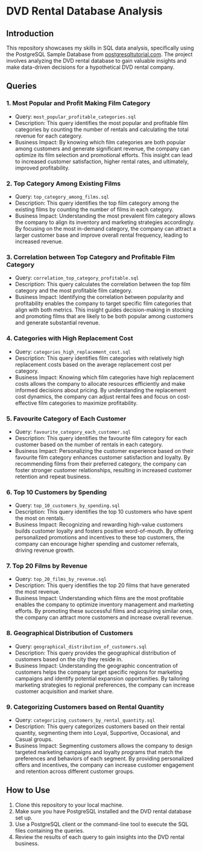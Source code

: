# DVD Rental Database Analysis

## Introduction
This repository showcases my skills in SQL data analysis, specifically using the PostgreSQL Sample Database from [postgresqltutorial.com](https://www.postgresqltutorial.com/). The project involves analyzing the DVD rental database to gain valuable insights and make data-driven decisions for a hypothetical DVD rental company.

## Queries
### 1. Most Popular and Profit Making Film Category
- Query: `most_popular_profitable_categories.sql`
- Description: This query identifies the most popular and profitable film categories by counting the number of rentals and calculating the total revenue for each category.
- Business Impact: By knowing which film categories are both popular among customers and generate significant revenue, the company can optimize its film selection and promotional efforts. This insight can lead to increased customer satisfaction, higher rental rates, and ultimately, improved profitability.

### 2. Top Category Among Existing Films
- Query: `top_category_among_films.sql`
- Description: This query identifies the top film category among the existing films by counting the number of films in each category.
- Business Impact: Understanding the most prevalent film category allows the company to align its inventory and marketing strategies accordingly. By focusing on the most in-demand category, the company can attract a larger customer base and improve overall rental frequency, leading to increased revenue.

### 3. Correlation between Top Category and Profitable Film Category
- Query: `correlation_top_category_profitable.sql`
- Description: This query calculates the correlation between the top film category and the most profitable film category.
- Business Impact: Identifying the correlation between popularity and profitability enables the company to target specific film categories that align with both metrics. This insight guides decision-making in stocking and promoting films that are likely to be both popular among customers and generate substantial revenue.

### 4. Categories with High Replacement Cost
- Query: `categories_high_replacement_cost.sql`
- Description: This query identifies film categories with relatively high replacement costs based on the average replacement cost per category.
- Business Impact: Knowing which film categories have high replacement costs allows the company to allocate resources efficiently and make informed decisions about pricing. By understanding the replacement cost dynamics, the company can adjust rental fees and focus on cost-effective film categories to maximize profitability.

### 5. Favourite Category of Each Customer
- Query: `favourite_category_each_customer.sql`
- Description: This query identifies the favourite film category for each customer based on the number of rentals in each category.
- Business Impact: Personalizing the customer experience based on their favourite film category enhances customer satisfaction and loyalty. By recommending films from their preferred category, the company can foster stronger customer relationships, resulting in increased customer retention and repeat business.

### 6. Top 10 Customers by Spending
- Query: `top_10_customers_by_spending.sql`
- Description: This query identifies the top 10 customers who have spent the most on rentals.
- Business Impact: Recognizing and rewarding high-value customers builds customer loyalty and fosters positive word-of-mouth. By offering personalized promotions and incentives to these top customers, the company can encourage higher spending and customer referrals, driving revenue growth.

### 7. Top 20 Films by Revenue
- Query: `top_20_films_by_revenue.sql`
- Description: This query identifies the top 20 films that have generated the most revenue.
- Business Impact: Understanding which films are the most profitable enables the company to optimize inventory management and marketing efforts. By promoting these successful films and acquiring similar ones, the company can attract more customers and increase overall revenue.

### 8. Geographical Distribution of Customers
- Query: `geographical_distribution_of_customers.sql`
- Description: This query provides the geographical distribution of customers based on the city they reside in.
- Business Impact: Understanding the geographic concentration of customers helps the company target specific regions for marketing campaigns and identify potential expansion opportunities. By tailoring marketing strategies to regional preferences, the company can increase customer acquisition and market share.

### 9. Categorizing Customers based on Rental Quantity
- Query: `categorizing_customers_by_rental_quantity.sql`
- Description: This query categorizes customers based on their rental quantity, segmenting them into Loyal, Supportive, Occasional, and Casual groups.
- Business Impact: Segmenting customers allows the company to design targeted marketing campaigns and loyalty programs that match the preferences and behaviors of each segment. By providing personalized offers and incentives, the company can increase customer engagement and retention across different customer groups.

## How to Use
1. Clone this repository to your local machine.
2. Make sure you have PostgreSQL installed and the DVD rental database set up.
3. Use a PostgreSQL client or the command-line tool to execute the SQL files containing the queries.
4. Review the results of each query to gain insights into the DVD rental business.
